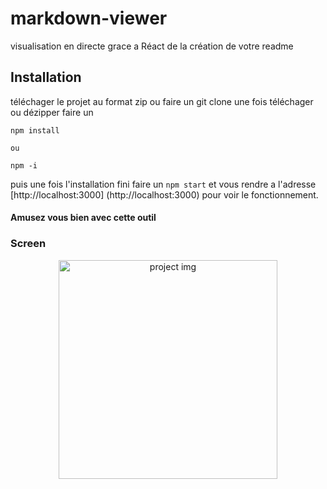 # markdown-viewer 
 visualisation en directe grace a Réact de la création de votre readme

## Installation 
téléchager le projet au format zip ou faire un git clone 
une fois téléchager ou dézipper 
faire un 

```
npm install

ou

npm -i
```

puis une fois l'installation fini faire un `npm start`
et vous rendre a l'adresse [http://localhost:3000] (http://localhost:3000) 
pour voir le fonctionnement.


#### Amusez vous bien avec cette outil 

### Screen


<p align="center">
<img src="https://github.com/peter-centini/Markdown-viewer/blob/main/screen.png" width="350" title="project img">
</p>

